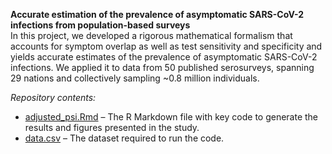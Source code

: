 **Accurate estimation of the prevalence of asymptomatic SARS-CoV-2 infections from population-based surveys**  
  In this project,  we developed a rigorous mathematical formalism that accounts for symptom overlap as well as test sensitivity and specificity and yields accurate estimates of the prevalence of asymptomatic SARS-CoV-2 infections. We applied it to data from 50 published serosurveys, spanning 29 nations and collectively sampling ~0.8 million individuals.

*Repository contents:*  
- [adjusted_psi.Rmd](https://github.com/akshayytiwari/adjusted_psi/blob/main/adjustment_ncp.Rmd) – The R Markdown file with key code to generate the results and figures presented in the study.
- [data.csv](https://github.com/akshayytiwari/adjusted_psi/blob/main/data.csv) – The dataset required to run the code.
